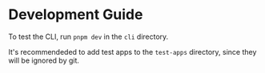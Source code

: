 # Development Guide

To test the CLI, run `pnpm dev` in the `cli` directory.

It's recommendeded to add test apps to the `test-apps` directory, since they will be ignored by git.
